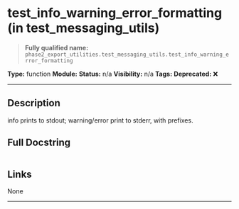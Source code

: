 # test_info_warning_error_formatting (in test_messaging_utils)
> **Fully qualified name:** `phase2_export_utilities.test_messaging_utils.test_info_warning_error_formatting`

**Type:** function
**Module:** 
**Status:** n/a
**Visibility:** n/a
**Tags:** 
**Deprecated:** ❌

---

## Description
info prints to stdout; warning/error print to stderr, with prefixes.

## Full Docstring
```

```

## Links
None

---
